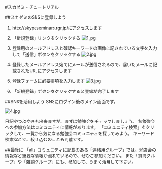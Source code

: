 #スカゼミ・チュートリアル


##スカゼミのSNSに登録しよう

1. http://skypeseminars.rgr.jp/にアクセスします
2. 「新規登録」リンクをクリックする
![1.jpg](https://qiita-image-store.s3.amazonaws.com/0/9057/be5ed944-1a98-0240-fc4f-fdedfcccf133.jpeg "1.jpg")

3. 登録用のメールアドレスと確認キーワードの画像に記されている文字を入力して「送信」ボタンをクリックする
![2.jpg](https://qiita-image-store.s3.amazonaws.com/0/9057/b42b94b8-4777-f269-a765-3ae63ce9a11b.jpeg "2.jpg")

4. 登録したメールアドレス宛てにメールが送信されるので、届いたメールに記載されたURLにアクセスします
6. 登録フォームに必要事項を入力します
![3.jpg](https://qiita-image-store.s3.amazonaws.com/0/9057/88c57642-7d88-e3da-7d0f-8ccdb74f89d3.jpeg "3.jpg")

7. 「新規登録」ボタンをクリックすると登録が完了します

##SNSを活用しよう
SNSにログイン後のメイン画面です。

![4.jpg](https://qiita-image-store.s3.amazonaws.com/0/9057/46087c47-b72c-d690-312b-18e9499240ce.jpeg "4.jpg")


日記やつぶやきも出来ますが、まずは勉強会をチェックしましょう。
各勉強会への参加方法はコミュニティに情報があります。
「コミュニティ検索」をクリックして、一覧から気になる勉強会コミュニティを探してみよう。
キーワード検索などで、絞り込むのことも可能です。


##最後に
「all」コミュニティに記載のある「連絡用グループ」では、勉強会の情報など重要な情報が流れているので、ぜひご参加ください。
また「質問グループ」や「雑談グループ」にも、参加して、うまく活用して下さい。
